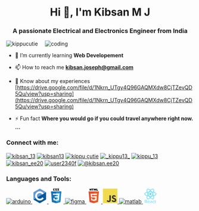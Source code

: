 <h1 align="center">Hi 👋, I'm Kibsan M J</h1>
<h3 align="center">A passionate Electrical and Electronics Engineer from India</h3>
<img align="right" alt="coding" width="400" src="https://camo.githubusercontent.com/5ddf73ad3a205111cf8c686f687fc216c2946a75005718c8da5b837ad9de78c9/68747470733a2f2f7468756d62732e6766796361742e636f6d2f4576696c4e657874446576696c666973682d736d616c6c2e676966">
<p align="left"> <img src="https://komarev.com/ghpvc/?username=kippucutie&label=Profile%20views&color=0e75b6&style=flat" alt="kippucutie" /> </p>

- 🌱 I’m currently learning **Web Developement**

- 📫 How to reach me **kibsan.joseph@gmail.com**

- 📄 Know about my experiences [https://drive.google.com/file/d/1Nkrn_UTgy4Q96GAQMXdw8CjTZevQD5Qu/view?usp=sharing](https://drive.google.com/file/d/1Nkrn_UTgy4Q96GAQMXdw8CjTZevQD5Qu/view?usp=sharing)

- ⚡ Fun fact **Where you would go if you could travel anywhere right now. ...**

<h3 align="left">Connect with me:</h3>
<p align="left">
<a href="https://twitter.com/kibsan_13" target="blank"><img align="center" src="https://raw.githubusercontent.com/rahuldkjain/github-profile-readme-generator/master/src/images/icons/Social/twitter.svg" alt="kibsan_13" height="30" width="40" /></a>
<a href="https://linkedin.com/in/kibsan13" target="blank"><img align="center" src="https://raw.githubusercontent.com/rahuldkjain/github-profile-readme-generator/master/src/images/icons/Social/linked-in-alt.svg" alt="kibsan13" height="30" width="40" /></a>
<a href="https://fb.com/kíppu çutie" target="blank"><img align="center" src="https://raw.githubusercontent.com/rahuldkjain/github-profile-readme-generator/master/src/images/icons/Social/facebook.svg" alt="kíppu çutie" height="30" width="40" /></a>
<a href="https://instagram.com/_kippu13_" target="blank"><img align="center" src="https://raw.githubusercontent.com/rahuldkjain/github-profile-readme-generator/master/src/images/icons/Social/instagram.svg" alt="_kippu13_" height="30" width="40" /></a>
<a href="https://www.codechef.com/users/kippu_13" target="blank"><img align="center" src="https://cdn.jsdelivr.net/npm/simple-icons@3.1.0/icons/codechef.svg" alt="kippu_13" height="30" width="40" /></a>
<a href="https://www.hackerrank.com/kibsan_ee20" target="blank"><img align="center" src="https://raw.githubusercontent.com/rahuldkjain/github-profile-readme-generator/master/src/images/icons/Social/hackerrank.svg" alt="kibsan_ee20" height="30" width="40" /></a>
<a href="https://www.leetcode.com/user2340f" target="blank"><img align="center" src="https://raw.githubusercontent.com/rahuldkjain/github-profile-readme-generator/master/src/images/icons/Social/leet-code.svg" alt="user2340f" height="30" width="40" /></a>
<a href="https://www.hackerearth.com/@kibsan.ee20" target="blank"><img align="center" src="https://raw.githubusercontent.com/rahuldkjain/github-profile-readme-generator/master/src/images/icons/Social/hackerearth.svg" alt="@kibsan.ee20" height="30" width="40" /></a>
</p>

<h3 align="left">Languages and Tools:</h3>
<p align="left"> <a href="https://www.arduino.cc/" target="_blank" rel="noreferrer"> <img src="https://cdn.worldvectorlogo.com/logos/arduino-1.svg" alt="arduino" width="40" height="40"/> </a> <a href="https://www.cprogramming.com/" target="_blank" rel="noreferrer"> <img src="https://raw.githubusercontent.com/devicons/devicon/master/icons/c/c-original.svg" alt="c" width="40" height="40"/> </a> <a href="https://www.w3schools.com/css/" target="_blank" rel="noreferrer"> <img src="https://raw.githubusercontent.com/devicons/devicon/master/icons/css3/css3-original-wordmark.svg" alt="css3" width="40" height="40"/> </a> <a href="https://www.figma.com/" target="_blank" rel="noreferrer"> <img src="https://www.vectorlogo.zone/logos/figma/figma-icon.svg" alt="figma" width="40" height="40"/> </a> <a href="https://www.w3.org/html/" target="_blank" rel="noreferrer"> <img src="https://raw.githubusercontent.com/devicons/devicon/master/icons/html5/html5-original-wordmark.svg" alt="html5" width="40" height="40"/> </a> <a href="https://developer.mozilla.org/en-US/docs/Web/JavaScript" target="_blank" rel="noreferrer"> <img src="https://raw.githubusercontent.com/devicons/devicon/master/icons/javascript/javascript-original.svg" alt="javascript" width="40" height="40"/> </a> <a href="https://www.mathworks.com/" target="_blank" rel="noreferrer"> <img src="https://upload.wikimedia.org/wikipedia/commons/2/21/Matlab_Logo.png" alt="matlab" width="40" height="40"/> </a> <a href="https://reactjs.org/" target="_blank" rel="noreferrer"> <img src="https://raw.githubusercontent.com/devicons/devicon/master/icons/react/react-original-wordmark.svg" alt="react" width="40" height="40"/> </a> </p>

